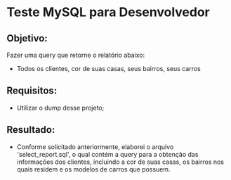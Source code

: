 # Teste MySQL para Desenvolvedor

## Objetivo:
Fazer uma query que retorne o relatório abaixo:
- Todos os clientes, cor de suas casas, seus bairros, seus carros

## Requisitos:
- Utilizar o dump desse projeto;

## Resultado:
- Conforme solicitado anteriormente, elaborei o arquivo 'select_report.sql', o qual contém a query para a obtenção das informações dos clientes, incluindo a cor de suas casas, os bairros nos quais residem e os modelos de carros que possuem.
